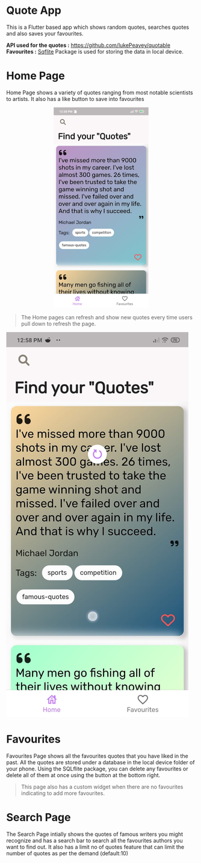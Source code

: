 # Quote App

This is a Flutter based app which shows random quotes, searches quotes and also saves your favourites.

**API used for the quotes :** https://github.com/lukePeavey/quotable
**Favourites :**  [Sqflite](https://pub.dev/packages/sqflite) Package is used for storing the data in local device. 

# Home Page

Home Page shows a variety of quotes ranging from most notable scientists to artists. It also has a like button to save into favourites

<p align="center">
  <img src="screenshots\home.jpeg" style="max-width: 50%;" title="Home Page">
</p>

>The Home pages can refresh and show new quotes every time users pull down to refresh the page.
><p align="center">
  <img src="screenshots\refresh_home.jpeg" title="Refresh Home Page">
</p>



# Favourites

Favourites Page shows all the favourites quotes that you have liked in the past. All the quotes are stored under a database in the local device folder of your phone. Using the SQLflite package, you can delete any favourites or delete all of them at once using the button at the bottom right.
>This page also has a custom widget when there are no favourites indicating to add more favourites.


# Search Page

The Search Page intially shows the quotes of famous writers you might recognize and has a search bar to search all the favourites authors you want to find out. It also has a limit no of quotes feature that can limit the number of quotes as per the demand (default:10)
